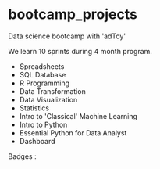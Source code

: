 # bootcamp_projects

Data science bootcamp with 'adToy'
 
 We learn 10 sprints during 4 month program.
 
 - Spreadsheets
 - SQL Database
 - R Programming
 - Data Transformation
 - Data Visualization
 - Statistics
 - Intro to 'Classical' Machine Learning
 - Intro to Python
 - Essential Python for Data Analyst
 - Dashboard
 
 Badges :
